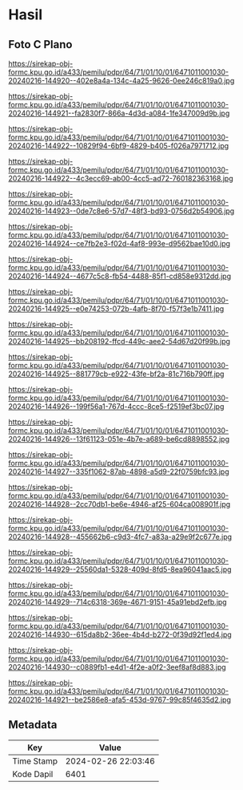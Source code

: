 # Hasil

## Foto C Plano

https://sirekap-obj-formc.kpu.go.id/a433/pemilu/pdpr/64/71/01/10/01/6471011001030-20240216-144920--402e8a4a-134c-4a25-9626-0ee246c819a0.jpg

https://sirekap-obj-formc.kpu.go.id/a433/pemilu/pdpr/64/71/01/10/01/6471011001030-20240216-144921--fa2830f7-866a-4d3d-a084-1fe347009d9b.jpg

https://sirekap-obj-formc.kpu.go.id/a433/pemilu/pdpr/64/71/01/10/01/6471011001030-20240216-144922--10829f94-6bf9-4829-b405-f026a7971712.jpg

https://sirekap-obj-formc.kpu.go.id/a433/pemilu/pdpr/64/71/01/10/01/6471011001030-20240216-144922--4c3ecc69-ab00-4cc5-ad72-760182363168.jpg

https://sirekap-obj-formc.kpu.go.id/a433/pemilu/pdpr/64/71/01/10/01/6471011001030-20240216-144923--0de7c8e6-57d7-48f3-bd93-0756d2b54906.jpg

https://sirekap-obj-formc.kpu.go.id/a433/pemilu/pdpr/64/71/01/10/01/6471011001030-20240216-144924--ce7fb2e3-f02d-4af8-993e-d9562bae10d0.jpg

https://sirekap-obj-formc.kpu.go.id/a433/pemilu/pdpr/64/71/01/10/01/6471011001030-20240216-144924--4677c5c8-fb54-4488-85f1-cd858e9312dd.jpg

https://sirekap-obj-formc.kpu.go.id/a433/pemilu/pdpr/64/71/01/10/01/6471011001030-20240216-144925--e0e74253-072b-4afb-8f70-f57f3e1b7411.jpg

https://sirekap-obj-formc.kpu.go.id/a433/pemilu/pdpr/64/71/01/10/01/6471011001030-20240216-144925--bb208192-ffcd-449c-aee2-54d67d20f99b.jpg

https://sirekap-obj-formc.kpu.go.id/a433/pemilu/pdpr/64/71/01/10/01/6471011001030-20240216-144925--881779cb-e922-43fe-bf2a-81c716b790ff.jpg

https://sirekap-obj-formc.kpu.go.id/a433/pemilu/pdpr/64/71/01/10/01/6471011001030-20240216-144926--199f56a1-767d-4ccc-8ce5-f2519ef3bc07.jpg

https://sirekap-obj-formc.kpu.go.id/a433/pemilu/pdpr/64/71/01/10/01/6471011001030-20240216-144926--13f61123-051e-4b7e-a689-be6cd8898552.jpg

https://sirekap-obj-formc.kpu.go.id/a433/pemilu/pdpr/64/71/01/10/01/6471011001030-20240216-144927--335f1062-87ab-4898-a5d9-22f0759bfc93.jpg

https://sirekap-obj-formc.kpu.go.id/a433/pemilu/pdpr/64/71/01/10/01/6471011001030-20240216-144928--2cc70db1-be6e-4946-af25-604ca008901f.jpg

https://sirekap-obj-formc.kpu.go.id/a433/pemilu/pdpr/64/71/01/10/01/6471011001030-20240216-144928--455662b6-c9d3-4fc7-a83a-a29e9f2c677e.jpg

https://sirekap-obj-formc.kpu.go.id/a433/pemilu/pdpr/64/71/01/10/01/6471011001030-20240216-144929--25560da1-5328-409d-8fd5-8ea96041aac5.jpg

https://sirekap-obj-formc.kpu.go.id/a433/pemilu/pdpr/64/71/01/10/01/6471011001030-20240216-144929--714c6318-369e-4671-9151-45a91ebd2efb.jpg

https://sirekap-obj-formc.kpu.go.id/a433/pemilu/pdpr/64/71/01/10/01/6471011001030-20240216-144930--615da8b2-36ee-4b4d-b272-0f39d92f1ed4.jpg

https://sirekap-obj-formc.kpu.go.id/a433/pemilu/pdpr/64/71/01/10/01/6471011001030-20240216-144930--c0889fb1-e4d1-4f2e-a0f2-3eef8af8d883.jpg

https://sirekap-obj-formc.kpu.go.id/a433/pemilu/pdpr/64/71/01/10/01/6471011001030-20240216-144921--be2586e8-afa5-453d-9767-99c85f4635d2.jpg


## Metadata

| Key        | Value               |
| ---------- | ------------------- |
| Time Stamp | 2024-02-26 22:03:46 |
| Kode Dapil | 6401                |



